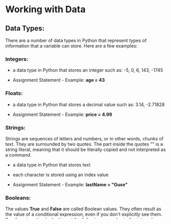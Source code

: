# Working with Data

## Data Types:

There are a number of data types in Python that represent types of information that a variable can store. Here are a few examples:

### Integers:

* a data type in Python that stores an integer such as: -5, 0, 6, 143, -1745

* Assignment Statement - Example: **age = 43**

### 

### Floats:

* a data type in Python that stores a decimal value such as: 3.14, -2.71828

* Assignment Statement - Example: **price = 4.99**



### Strings:

Strings are sequences of letters and numbers, or in other words, chunks of text. They are surrounded by two quotes. The part inside the quotes "" is a string literal, meaning that it should be literally copied and not interpreted as a command.

* a data type in Python that stores text

* each character is stored using an index value

* Assignment Statement - Example: **lastName = "Guse"**



### Booleans: 

The values **True** and **False** are called Boolean values. They often result as the value of a conditional expression, even if you don't explicitly see them. See them in action by looking at the following examples in the interactive python shel

```
>>> print 5 < 10
False
>>> x = 15
>>> print x == 15
True
>>> print 5 < 10
False
>>> x = 15
>>> print x == 15
True

```

They can be used in conditional statements such as **if/elif/else**.

```
paid = True
if x:
    print "Thank you for paying your bill."
else:
    print "Please pay what you owe."
```

### 

### Tuples

A tuple can store strings, integers, and other data types. Here is an example:

```
>>> myPoint = (3,4)
>>> print myPoint[0]
3
>>> print myPoint[1]
4
>>> myPoint = (3,4)
>>> print myPoint[0]
3
```

  


